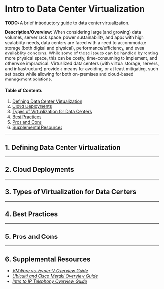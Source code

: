 # Intro to Data Center Virtualization

**TODO:** A brief introductory guide to data center virtualization.

**Description/Overview:** When considering large (and growing) data volumes, server rack space, power sustainability, and apps with high scalability needs, data centers are faced with a need to accommodate storage (both digital and physical), performance/efficiency, and even availability concerns. While some of these issues can be handled by renting more physical space, this can be costly, time-consuming to implement, and otherwise impractical. Virtualized data centers (with virtual storage, servers, and infrastructure) provide a means for avoiding, or at least mitigating, such set backs while allowing for both on-premises and cloud-based management solutions.

#### Table of Contents

1. [Defining Data Center Virtualization](#define)
2. [Cloud Deployments](#cloud)
3. [Types of Virtualization for Data Centers](#types)
4. [Best Practices](#practices)
5. [Pros and Cons](#proscons)
6. [Supplemental Resources](#supplemental)

<hr />

## 1. <a name="define">Defining Data Center Virtualization</a>

<hr />

## 2. <a name="cloud">Cloud Deployments</a>

<hr />

## 3. <a name="types">Types of Virtualization for Data Centers</a>

<hr />

## 4. <a name="practices">Best Practices</a>

<hr />

## 5. <a name="proscons">Pros and Cons</a>

<hr />

## 6. <a name="supplemental">Supplemental Resources</a>

* *[VMWare vs. Hyper-V Overview Guide](https://github.com/chaseofthejungle/vmware-vs-hyperv)*
* *[Ubiquiti and Cisco Meraki Overview Guide](https://github.com/chaseofthejungle/unifi-vs-cisco-meraki)*
* *[Intro to IP Telephony Overview Guide](https://github.com/chaseofthejungle/intro-to-ip-telephony)*
